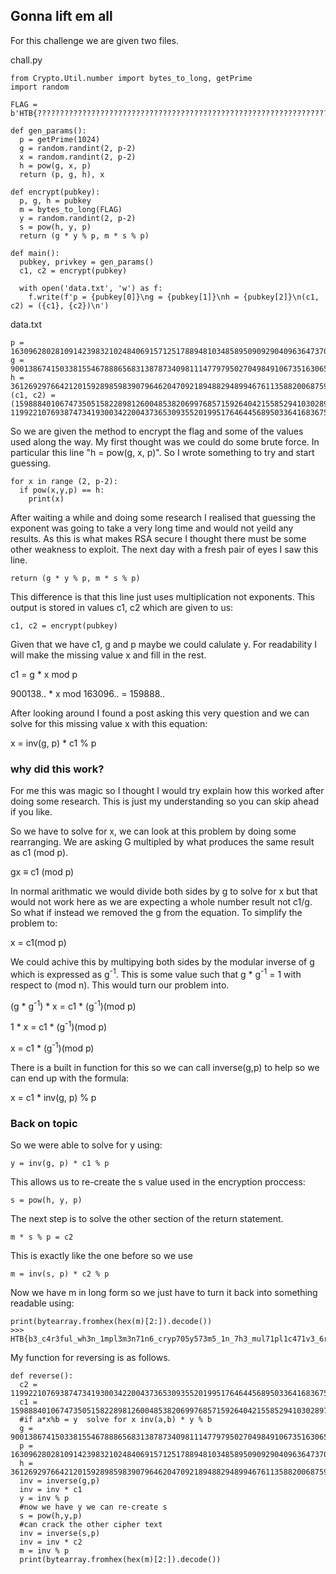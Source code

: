 ## Gonna lift em all
For this challenge we are given two files.

chall.py
```
from Crypto.Util.number import bytes_to_long, getPrime
import random

FLAG = b'HTB{??????????????????????????????????????????????????????????????????????}'

def gen_params():
  p = getPrime(1024)
  g = random.randint(2, p-2)
  x = random.randint(2, p-2)
  h = pow(g, x, p)
  return (p, g, h), x

def encrypt(pubkey):
  p, g, h = pubkey
  m = bytes_to_long(FLAG)
  y = random.randint(2, p-2)
  s = pow(h, y, p)
  return (g * y % p, m * s % p)

def main():
  pubkey, privkey = gen_params()
  c1, c2 = encrypt(pubkey)

  with open('data.txt', 'w') as f:
    f.write(f'p = {pubkey[0]}\ng = {pubkey[1]}\nh = {pubkey[2]}\n(c1, c2) = ({c1}, {c2})\n')
```
data.txt
```
p = 163096280281091423983210248406915712517889481034858950909290409636473708049935881617682030048346215988640991054059665720267702269812372029514413149200077540372286640767440712609200928109053348791072129620291461211782445376287196340880230151621619967077864403170491990385250500736122995129377670743204192511487
g = 90013867415033815546788865683138787340981114779795027049849106735163065530238112558925433950669257882773719245540328122774485318132233380232659378189294454934415433502907419484904868579770055146403383222584313613545633012035801235443658074554570316320175379613006002500159040573384221472749392328180810282909
h = 36126929766421201592898598390796462047092189488294899467611358820068759559145016809953567417997852926385712060056759236355651329519671229503584054092862591820977252929713375230785797177168714290835111838057125364932429350418633983021165325131930984126892231131770259051468531005183584452954169653119524751729
(c1, c2) = (159888401067473505158228981260048538206997685715926404215585294103028971525122709370069002987651820789915955483297339998284909198539884370216675928669717336010990834572641551913464452325312178797916891874885912285079465823124506696494765212303264868663818171793272450116611177713890102083844049242593904824396, 119922107693874734193003422004373653093552019951764644568950336416836757753914623024010126542723403161511430245803749782677240741425557896253881748212849840746908130439957915793292025688133503007044034712413879714604088691748282035315237472061427142978538459398404960344186573668737856258157623070654311038584)

```
So we are given the method to encrypt the flag and some of the values used along the way. My first thought was we could do some brute force. In particular this line "h = pow(g, x, p)". So I wrote something to try and start guessing.

```
for x in range (2, p-2):
  if pow(x,y,p) == h:
    print(x)
```
After waiting a while and doing some research I realised that guessing the exponent was going to take a very long time and would not yeild any results. As this is what makes RSA secure I thought there must be some other weakness to exploit. The next day with a fresh pair of eyes I saw this line.
```
return (g * y % p, m * s % p)
```
This difference is that this line just uses multiplication not exponents. This output is stored in values c1, c2 which are given to us:
```
c1, c2 = encrypt(pubkey)
```
Given that we have c1, g and p maybe we could calulate y. For readability I will make the missing value x and fill in the rest.

c1 = g * x mod p

900138.. * x mod 163096.. = 159888..

After looking around I found a post asking this very question and we can solve for this missing value x with this equation:

x = inv(g, p) * c1 % p

### why did this work?

For me this was magic so I thought I would try explain how this worked after doing some research. This is just my understanding so you can skip ahead if you like.

So we have to solve for x, we can look at this problem by doing some rearranging. We are asking G multipled by what produces the same result as c1 (mod p).

gx ≡ c1 (mod p)

In normal arithmatic we would divide both sides by g to solve for x but that would not work here as we are expecting a whole number result not c1/g. So what if instead we removed the g from the equation. To simplify the problem to:

x = c1(mod p)

We could achive this by multipying both sides by the modular inverse of g which is expressed as g<sup>-1</sup>. This is some value such that  g * g<sup>-1</sup> = 1 with respect to (mod   n). This would turn our problem into.

(g * g<sup>-1</sup>) * x = c1 * (g<sup>-1</sup>)(mod p)

1 * x = c1 * (g<sup>-1</sup>)(mod p)

x = c1 * (g<sup>-1</sup>)(mod p)

There is a built in function for this so we can call inverse(g,p) to help so we can end up with the formula:

x = c1 * inv(g, p) % p

### Back on topic 
So we were able to solve for y using:
```
y = inv(g, p) * c1 % p
```
This allows us to re-create the s value used in the encryption proccess:
```
s = pow(h, y, p)
```
The next step is to solve the other section of the return statement.
```
m * s % p = c2
```
This is exactly like the one before so we use 
```
m = inv(s, p) * c2 % p
```
Now we have m in long form so we just have to turn it back into something readable using:
```
print(bytearray.fromhex(hex(m)[2:]).decode())
>>> HTB{b3_c4r3ful_wh3n_1mpl3m3n71n6_cryp705y573m5_1n_7h3_mul71pl1c471v3_6r0up}
```

My function for reversing is as follows.
```
def reverse():
  c2 = 119922107693874734193003422004373653093552019951764644568950336416836757753914623024010126542723403161511430245803749782677240741425557896253881748212849840746908130439957915793292025688133503007044034712413879714604088691748282035315237472061427142978538459398404960344186573668737856258157623070654311038584
  c1 = 159888401067473505158228981260048538206997685715926404215585294103028971525122709370069002987651820789915955483297339998284909198539884370216675928669717336010990834572641551913464452325312178797916891874885912285079465823124506696494765212303264868663818171793272450116611177713890102083844049242593904824396
  #if a*x%b = y  solve for x inv(a,b) * y % b
  g = 90013867415033815546788865683138787340981114779795027049849106735163065530238112558925433950669257882773719245540328122774485318132233380232659378189294454934415433502907419484904868579770055146403383222584313613545633012035801235443658074554570316320175379613006002500159040573384221472749392328180810282909
  p = 163096280281091423983210248406915712517889481034858950909290409636473708049935881617682030048346215988640991054059665720267702269812372029514413149200077540372286640767440712609200928109053348791072129620291461211782445376287196340880230151621619967077864403170491990385250500736122995129377670743204192511487
  h = 36126929766421201592898598390796462047092189488294899467611358820068759559145016809953567417997852926385712060056759236355651329519671229503584054092862591820977252929713375230785797177168714290835111838057125364932429350418633983021165325131930984126892231131770259051468531005183584452954169653119524751729
  inv = inverse(g,p)
  inv = inv * c1
  y = inv % p
  #now we have y we can re-create s
  s = pow(h,y,p)
  #can crack the other cipher text
  inv = inverse(s,p)
  inv = inv * c2
  m = inv % p
  print(bytearray.fromhex(hex(m)[2:]).decode())
```